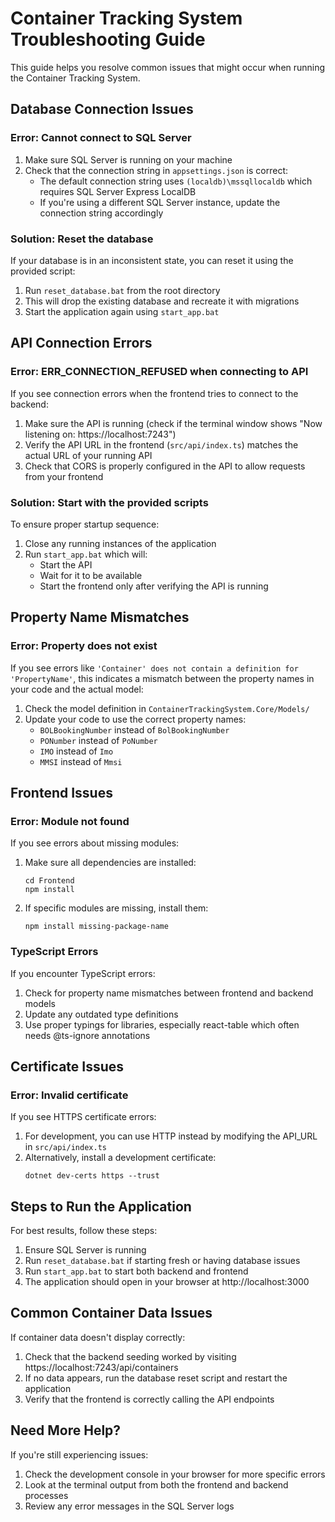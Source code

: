 # Container Tracking System Troubleshooting Guide

This guide helps you resolve common issues that might occur when running the Container Tracking System.

## Database Connection Issues

### Error: Cannot connect to SQL Server

1. Make sure SQL Server is running on your machine
2. Check that the connection string in `appsettings.json` is correct:
   - The default connection string uses `(localdb)\mssqllocaldb` which requires SQL Server Express LocalDB
   - If you're using a different SQL Server instance, update the connection string accordingly

### Solution: Reset the database

If your database is in an inconsistent state, you can reset it using the provided script:

1. Run `reset_database.bat` from the root directory
2. This will drop the existing database and recreate it with migrations
3. Start the application again using `start_app.bat`

## API Connection Errors

### Error: ERR_CONNECTION_REFUSED when connecting to API

If you see connection errors when the frontend tries to connect to the backend:

1. Make sure the API is running (check if the terminal window shows "Now listening on: https://localhost:7243")
2. Verify the API URL in the frontend (`src/api/index.ts`) matches the actual URL of your running API
3. Check that CORS is properly configured in the API to allow requests from your frontend

### Solution: Start with the provided scripts

To ensure proper startup sequence:

1. Close any running instances of the application
2. Run `start_app.bat` which will:
   - Start the API
   - Wait for it to be available
   - Start the frontend only after verifying the API is running

## Property Name Mismatches

### Error: Property does not exist

If you see errors like `'Container' does not contain a definition for 'PropertyName'`, this indicates a mismatch between the property names in your code and the actual model:

1. Check the model definition in `ContainerTrackingSystem.Core/Models/`
2. Update your code to use the correct property names:
   - `BOLBookingNumber` instead of `BolBookingNumber`
   - `PONumber` instead of `PoNumber`
   - `IMO` instead of `Imo`
   - `MMSI` instead of `Mmsi`

## Frontend Issues

### Error: Module not found

If you see errors about missing modules:

1. Make sure all dependencies are installed:
   ```
   cd Frontend
   npm install
   ```

2. If specific modules are missing, install them:
   ```
   npm install missing-package-name
   ```

### TypeScript Errors

If you encounter TypeScript errors:

1. Check for property name mismatches between frontend and backend models
2. Update any outdated type definitions
3. Use proper typings for libraries, especially react-table which often needs @ts-ignore annotations

## Certificate Issues

### Error: Invalid certificate

If you see HTTPS certificate errors:

1. For development, you can use HTTP instead by modifying the API_URL in `src/api/index.ts` 
2. Alternatively, install a development certificate:
   ```
   dotnet dev-certs https --trust
   ```

## Steps to Run the Application

For best results, follow these steps:

1. Ensure SQL Server is running
2. Run `reset_database.bat` if starting fresh or having database issues
3. Run `start_app.bat` to start both backend and frontend
4. The application should open in your browser at http://localhost:3000

## Common Container Data Issues

If container data doesn't display correctly:

1. Check that the backend seeding worked by visiting https://localhost:7243/api/containers
2. If no data appears, run the database reset script and restart the application
3. Verify that the frontend is correctly calling the API endpoints

## Need More Help?

If you're still experiencing issues:

1. Check the development console in your browser for more specific errors
2. Look at the terminal output from both the frontend and backend processes
3. Review any error messages in the SQL Server logs